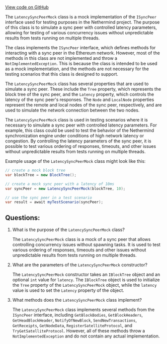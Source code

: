 [View code on GitHub](https://github.com/nethermindeth/nethermind/Nethermind.Synchronization.Test/LatencySyncPeerMock.cs)

The `LatencySyncPeerMock` class is a mock implementation of the `ISyncPeer` interface used for testing purposes in the Nethermind project. The purpose of this class is to simulate a sync peer with controlled latency parameters, allowing for testing of various concurrency issues without unpredictable results from tests running on multiple threads.

The class implements the `ISyncPeer` interface, which defines methods for interacting with a sync peer in the Ethereum network. However, most of the methods in this class are not implemented and throw a `NotImplementedException`. This is because the class is intended to be used as a mock implementation, and the methods are not necessary for the testing scenarios that this class is designed to support.

The `LatencySyncPeerMock` class has several properties that are used to simulate a sync peer. These include the `Tree` property, which represents the block tree of the sync peer, and the `Latency` property, which controls the latency of the sync peer's responses. The `Node` and `LocalNode` properties represent the remote and local nodes of the sync peer, respectively, and are used to simulate the network connection between the two nodes.

The `LatencySyncPeerMock` class is used in testing scenarios where it is necessary to simulate a sync peer with controlled latency parameters. For example, this class could be used to test the behavior of the Nethermind synchronization engine under conditions of high network latency or congestion. By controlling the latency parameters of the sync peer, it is possible to test various ordering of responses, timeouts, and other issues without unpredictable results from tests running on multiple threads.

Example usage of the `LatencySyncPeerMock` class might look like this:

```csharp
// create a mock block tree
var blockTree = new BlockTree();

// create a mock sync peer with a latency of 10ms
var syncPeer = new LatencySyncPeerMock(blockTree, 10);

// use the sync peer in a test scenario
var result = await myTestScenario(syncPeer);
```
## Questions: 
 1. What is the purpose of the `LatencySyncPeerMock` class?
    
    The `LatencySyncPeerMock` class is a mock of a sync peer that allows controlling concurrency issues without spawning tasks. It is used to test various ordering of responses, timeouts and other issues without unpredictable results from tests running on multiple threads.

2. What are the parameters of the `LatencySyncPeerMock` constructor?
    
    The `LatencySyncPeerMock` constructor takes an `IBlockTree` object and an optional `int` value for `latency`. The `IBlockTree` object is used to initialize the `Tree` property of the `LatencySyncPeerMock` object, while the `latency` value is used to set the `Latency` property of the object.

3. What methods does the `LatencySyncPeerMock` class implement?
    
    The `LatencySyncPeerMock` class implements several methods from the `ISyncPeer` interface, including `GetBlockBodies`, `GetBlockHeaders`, `GetHeadBlockHeader`, `NotifyOfNewBlock`, `SendNewTransactions`, `GetReceipts`, `GetNodeData`, `RegisterSatelliteProtocol`, and `TryGetSatelliteProtocol`. However, all of these methods throw a `NotImplementedException` and do not contain any actual implementation.